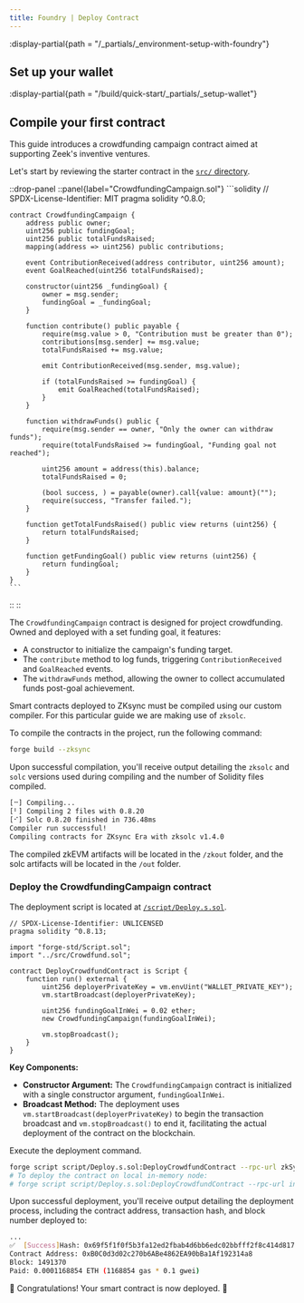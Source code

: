```yaml
---
title: Foundry | Deploy Contract
---
```


:display-partial{path = "/_partials/_environment-setup-with-foundry"}

## Set up your wallet

:display-partial{path = "/build/quick-start/_partials/_setup-wallet"}

## Compile your first contract

This guide
introduces a crowdfunding campaign contract aimed at supporting Zeek's inventive ventures.

Let's start by reviewing the starter contract in the [`src/` directory](https://github.com/dutterbutter/zksync-foundry-quickstart-guide/blob/main/src/Crowdfund.sol).

::drop-panel
  ::panel{label="CrowdfundingCampaign.sol"}
    ```solidity
    // SPDX-License-Identifier: MIT
    pragma solidity ^0.8.0;

    contract CrowdfundingCampaign {
        address public owner;
        uint256 public fundingGoal;
        uint256 public totalFundsRaised;
        mapping(address => uint256) public contributions;

        event ContributionReceived(address contributor, uint256 amount);
        event GoalReached(uint256 totalFundsRaised);

        constructor(uint256 _fundingGoal) {
            owner = msg.sender;
            fundingGoal = _fundingGoal;
        }

        function contribute() public payable {
            require(msg.value > 0, "Contribution must be greater than 0");
            contributions[msg.sender] += msg.value;
            totalFundsRaised += msg.value;

            emit ContributionReceived(msg.sender, msg.value);

            if (totalFundsRaised >= fundingGoal) {
                emit GoalReached(totalFundsRaised);
            }
        }

        function withdrawFunds() public {
            require(msg.sender == owner, "Only the owner can withdraw funds");
            require(totalFundsRaised >= fundingGoal, "Funding goal not reached");

            uint256 amount = address(this).balance;
            totalFundsRaised = 0;

            (bool success, ) = payable(owner).call{value: amount}("");
            require(success, "Transfer failed.");
        }

        function getTotalFundsRaised() public view returns (uint256) {
            return totalFundsRaised;
        }

        function getFundingGoal() public view returns (uint256) {
            return fundingGoal;
        }
    }
    ```
  ::
::

The `CrowdfundingCampaign` contract is designed for project crowdfunding.
Owned and deployed with a set funding goal, it features:

- A constructor to initialize the campaign's funding target.
- The `contribute` method to log funds, triggering `ContributionReceived` and `GoalReached` events.
- The `withdrawFunds` method, allowing the owner to collect accumulated funds post-goal achievement.

Smart contracts deployed to ZKsync must be compiled using our custom compiler.
For this particular guide we are making use of `zksolc`.

To compile the contracts in the project, run the following command:

```bash
forge build --zksync
```

Upon successful compilation, you'll receive output detailing the
`zksolc` and `solc` versions used during compiling and the number
of Solidity files compiled.

```bash
[⠒] Compiling...
[⠃] Compiling 2 files with 0.8.20
[⠊] Solc 0.8.20 finished in 736.48ms
Compiler run successful!
Compiling contracts for ZKsync Era with zksolc v1.4.0
```

The compiled zkEVM artifacts will be located in the `/zkout` folder, and the solc artifacts will be
located in the `/out` folder.

### Deploy the CrowdfundingCampaign contract

The deployment script is located at [`/script/Deploy.s.sol`](https://github.com/dutterbutter/zksync-foundry-quickstart-guide/blob/main/script/Deploy.s.sol).

```solidity
// SPDX-License-Identifier: UNLICENSED
pragma solidity ^0.8.13;

import "forge-std/Script.sol";
import "../src/Crowdfund.sol";

contract DeployCrowdfundContract is Script {
    function run() external {
        uint256 deployerPrivateKey = vm.envUint("WALLET_PRIVATE_KEY");
        vm.startBroadcast(deployerPrivateKey);

        uint256 fundingGoalInWei = 0.02 ether;
        new CrowdfundingCampaign(fundingGoalInWei);

        vm.stopBroadcast();
    }
}
```

**Key Components:**

- **Constructor Argument:** The `CrowdfundingCampaign` contract is initialized with
a single constructor argument, `fundingGoalInWei`.
- **Broadcast Method:** The deployment uses `vm.startBroadcast(deployerPrivateKey)` to begin
the transaction broadcast and `vm.stopBroadcast()` to end it, facilitating the actual deployment of the contract on the blockchain.

Execute the deployment command.

```bash
forge script script/Deploy.s.sol:DeployCrowdfundContract --rpc-url zkSyncSepoliaTestnet --broadcast --zksync
# To deploy the contract on local in-memory node:
# forge script script/Deploy.s.sol:DeployCrowdfundContract --rpc-url inMemoryNode --broadcast --zksync
```

Upon successful deployment, you'll receive output detailing the deployment process,
including the contract address, transaction hash, and block number deployed to:

```bash
...
✅  [Success]Hash: 0x69f5f1f0f5b3fa12ed2fbab4d6bb6edc02bbfff2f8c414d8171cc8295250296c
Contract Address: 0xB0C0d3d02c270b6ABe4862EA90bBa1Af192314a8
Block: 1491370
Paid: 0.0001168854 ETH (1168854 gas * 0.1 gwei)
```

🥳 Congratulations! Your smart contract is now deployed. 🚀
